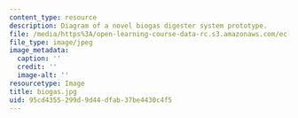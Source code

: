 ```yaml
---
content_type: resource
description: Diagram of a novel biogas digester system prototype.
file: /media/https%3A/open-learning-course-data-rc.s3.amazonaws.com/ec-715-d-lab-disseminating-innovations-for-the-common-good-spring-2007/95cd4355299d9d44dfab37be4430c4f5_biogas.jpg
file_type: image/jpeg
image_metadata:
  caption: ''
  credit: ''
  image-alt: ''
resourcetype: Image
title: biogas.jpg
uid: 95cd4355-299d-9d44-dfab-37be4430c4f5
---
```

